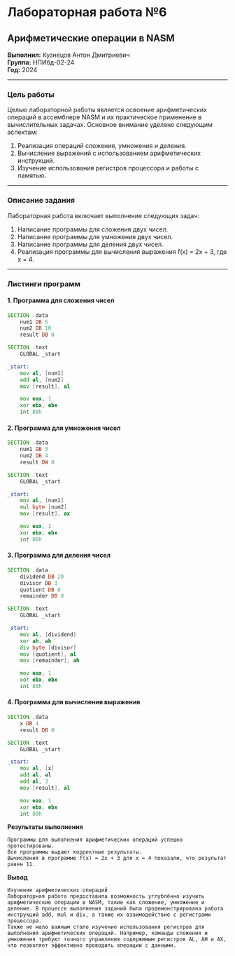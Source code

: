 # Лабораторная работа №6  
## Арифметические операции в NASM  

**Выполнил:** Кузнецов Антон Дмитриевич  
**Группа:** НПИбд-02-24  
**Год:** 2024  

---

### **Цель работы**  
Целью лабораторной работы является освоение арифметических операций в ассемблере NASM и их практическое применение в вычислительных задачах. Основное внимание уделено следующим аспектам:  
1. Реализация операций сложения, умножения и деления.  
2. Вычисление выражений с использованием арифметических инструкций.  
3. Изучение использования регистров процессора и работы с памятью.  

---

### **Описание задания**  
Лабораторная работа включает выполнение следующих задач:  
1. Написание программы для сложения двух чисел.  
2. Написание программы для умножения двух чисел.  
3. Написание программы для деления двух чисел.  
4. Реализация программы для вычисления выражения f(x) = 2x + 3, где x = 4.  

---

### **Листинги программ**

#### **1. Программа для сложения чисел**  
```asm
SECTION .data
    num1 DB 5
    num2 DB 10
    result DB 0

SECTION .text
    GLOBAL _start

_start:
    mov al, [num1]
    add al, [num2]
    mov [result], al

    mov eax, 1
    xor ebx, ebx
    int 80h
```

#### **2. Программа для умножения чисел**
```asm
SECTION .data
    num1 DB 3
    num2 DB 4
    result DW 0

SECTION .text
    GLOBAL _start

_start:
    mov al, [num1]
    mul byte [num2]
    mov [result], ax

    mov eax, 1
    xor ebx, ebx
    int 80h
```

#### **3. Программа для деления чисел**
```asm
SECTION .data
    dividend DB 20
    divisor DB 3
    quotient DB 0
    remainder DB 0

SECTION .text
    GLOBAL _start

_start:
    mov al, [dividend]
    xor ah, ah
    div byte [divisor]
    mov [quotient], al
    mov [remainder], ah

    mov eax, 1
    xor ebx, ebx
    int 80h
```

#### **4. Программа для вычисления выражения**
```asm
SECTION .data
    x DB 4
    result DB 0

SECTION .text
    GLOBAL _start

_start:
    mov al, [x]
    add al, al
    add al, 3
    mov [result], al

    mov eax, 1
    xor ebx, ebx
    int 80h
```

**Результаты выполнения**

    Программы для выполнения арифметических операций успешно протестированы.
    Все программы выдают корректные результаты.
    Вычисления в программе f(x) = 2x + 3 для x = 4 показали, что результат равен 11.

**Вывод**

    Изучение арифметических операций
    Лабораторная работа предоставила возможность углублённо изучить арифметические операции в NASM, такие как сложение, умножение и деление. В процессе выполнения заданий была продемонстрирована работа инструкций add, mul и div, а также их взаимодействие с регистрами процессора.
    Также не мало важным стало изучение использования регистров для выполнения арифметических операций. Например, команды сложения и умножения требуют точного управления содержимым регистров AL, AH и AX, что позволяет эффективно проводить операции с данными.

